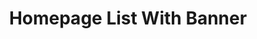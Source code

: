 ---
title: "Homepage List With Banner"
ishome: true
banner: true
navbar: "2" # 1 or 2
post: "2" # 1 or 2
instafeed: "2" # 1 or 2
---